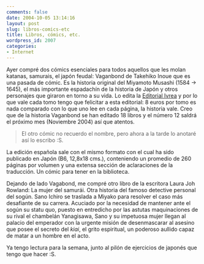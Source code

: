 ```yaml
---
comments: false
date: 2004-10-05 13:14:16
layout: post
slug: libros-comics-etc
title: Libros, cómics, etc.
wordpress_id: 2007
categories:
- Internet
---
```


Ayer compré dos cómics esenciales para todos aquellos que les molan katanas, samurais, el japón feudal: Vaganbond de Takehiko Inoue que es una pasada de cómic. Es la historia original del Miyamoto Musashi (1584 &rarr; 1645), el más importante espadachín de la historia de Japón y otros personajes que giraron en torno a su vida. Lo edita la [Editorial Ivrea](http://www.editorialivrea.com) y por lo que vale cada tomo tengo que felicitar a esta editorial: 8 euros por tomo es nada comparado con lo que uno lee en cada página, la historia vale. Creo que de la historia Vaganbond se han editado 18 libros y el número 12 saldrá el próximo mes (Noviembre 2004) así que atentos.





> El otro cómic no recuerdo el nombre, pero ahora a la tarde lo anotaré así lo escribo :S.





La edición española sale con el mismo formato con el cual ha sido publicado en Japón (B6, 12,8x18 cms.), conteniendo un promedio de 260 páginas por volumen y una extensa sección de aclaraciones de la traducción. Un cómic para tener en la biblioteca.





Dejando de lado Vagabond, me compré otro libro de la escritora Laura Joh Rowland: La mujer del samurái. Otra historia del famoso detective personal del sogún. Sano Ichiro se traslada a Miyako para resolver el caso más desafiante de su carrera. Acuciado por la necesidad de mantener ante el sogún su statu quo, puesto en entredicho por las astutas maquinaciones de su rival el chambelán Yanagisawa, Sano y su impetuosa mujer llegan al palacio del emperador con la urgente misión de desenmascarar al asesino que posee el secreto del _kiai_, el grito espiritual, un poderoso aullido capaz de matar a un hombre en el acto.





Ya tengo lectura para la semana, junto al pilón de ejercicios de japonés que tengo que hacer :S.
